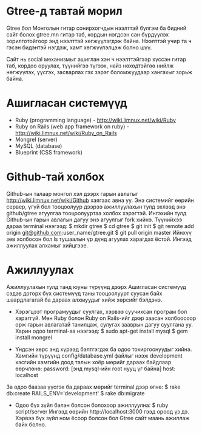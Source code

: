 # Gtree-д тавтай морил
Gtree бол Монголын гитар сонирхогчдын нээлттэй бүлгэм ба бидний сайт болох gtree.mn гитар таб, кордын нэгдсэн сан бүрдүүлэх зорилготойгоор энд нээлттэй хөгжүүлэгдэж байна. Нээлттэй учир та ч гэсэн бидэнтэй нэгдэж, хамт хөгжүүлэлцэж болно шүү.

Сайт нь social механизмыг ашиглан хэн ч нээлттэйгээр хүссэн гитар таб, кордоо оруулах, түүнийгээ түгээх, найз нөхөдтэйгөө нийлж нөгжүүлэх, үүсгэх, засварлах гэх зэрэг боломжуудаар хангахыг зорьж байна.

# Ашигласан системүүд
* Ruby (programming language) - http://wiki.limnux.net/wiki/Ruby
* Ruby on Rails (web app framework on ruby) - http://wiki.limnux.net/wiki/Ruby_on_Rails
* Mongrel (server)
* MySQL (database)
* Blueprint (CSS framework)

# Github-тай холбох
Github-ын талаар монгол хэл дээрх гарын авлагыг http://wiki.limnux.net/wiki/Github хаягаас авна уу.
Энэ системийг өөрийн сервер, үгүй бол тооцоолуур дээрээ ажиллуулахын тулд эхлээд энэ github/gtree агуулгаа тооцоолууртаа холбох хэрэгтэй. Ингэхийн тулд Github-ын гарын авлагын дагуу энэ агуулгыг fork хийнэ. Түүнийхээ дараа terminal нээгээд:
 $ mkdir gtree
 $ cd gtree
 $ git init
 $ git remote add origin git@github.com:user_name/gtree.git
 $ git pull origin master
Ийнхүү зөв холбосон бол ls тушаалын үр дүнд агуулах харагдах ёстой. Ингээд ажиллуулах алхамыг хийцгээе.

# Ажиллуулах
Ажиллуулахын тулд танд юуны түрүүнд дээрх Ашигласан системүүд сэдэв доторх бүх системүүд таны тооцоолуурт суусан байх шаардлагатай ба дараах алхмуудыг хийж хөрсийг бэлдэнэ.

* Хэрэгцээт програмуудыг суулгах, хэрвээ суучихсан програм бол хэрэггүй. Мөн Ruby болон Ruby on Rails-ийг дээр заасан холбоосоор орж гарын авлагатай танилцаж, сулугах зааврын дагуу суулгана уу. Харин одоо terminal-аа нээгээд:
 $ sudo apt-get install mysql
 $ gem install mongrel

* Үндсэн хөрс энд хүрээд бэлтгэгдэх ба одоо тохиргоонуудыг хийнэ.
Хамгийн түрүүнд config/database.yml файлыг нээж development хэсгийн хамгийн доод талын хоёр мөрийг дараах байдлаар өөрчлөнө:
 password: [энд mysql-ийн root нууц үг байна]
 host: localhost

За одоо баазаа үүсгэх ба дараах мөрийг terminal дээр өгнө:
 $ rake db:create RAILS_ENV='development'
 $ rake db:migrate

* Одоо бүх зүйл бэлэн болсон болохоор ажиллуулна:
 $ ruby script/server
Ингээд өөрийн http://localhost:3000 гээд ороод үз дэ. Хэрвээ бүх зүйл ном ёсоор болсон бол Gtree сайт маань ажиллаж байх болно.